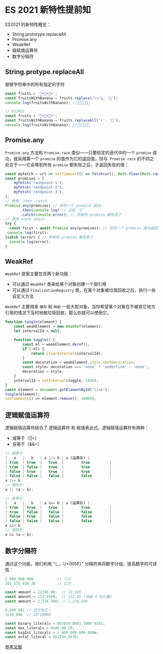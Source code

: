 # ES 2021 新特性提前知
ES2021 的新特性概览：
- String.prototype.replaceAll
- Promise.any
- WeakRef
- 辑赋值运算符
- 数字分隔符


## String.protype.replaceAll
替换字符串中的所有指定的字符
```js
const fruits = '🍎+🍐+🍓+';
const fruitsWithBanana = fruits.replace(/\+/g, '🍌');
console.log(fruitsWithBanana); //🍎🍌🍐🍌🍓🍌
```

```js
// ES2021
const fruits = '🍎+🍐+🍓+';
const fruitsWithBanana = fruits.replaceAll('+', '🍌');
console.log(fruitsWithBanana); //🍎🍌🍐🍌🍓🍌
```

## Promise.any
`Promise.any` 方法和 `Promise.race` 类似——只要给定的迭代中的一个 `promise` 成功，就采用第一个 `promise` 的值作为它的返回值，但与` Promise.race` 的不同之处在于——它会等到所有 `promise` 都失败之后，才返回失败的值：
```js
const myFetch = url => setTimeout(() => fetch(url), Math.floor(Math.random() * 3000));
const promises = [
    myFetch('/endpoint-1'),
    myFetch('/endpoint-2'),
    myFetch('/endpoint-3'),
];
// 使用 .then .catch
Promise.any(promises) // 任何一个 promise 成功。
       .then(console.log) // 比如 ‘3’
       .catch(console.error); // 所有的 promise 都失败了
// 使用 async-await
try {
  const first = await Promise.any(promises); // 任何一个 promise 成功返回。
 console.log(first);
}catch (error) { // 所有的 promise 都失败了
  console.log(error);
}
```

## WeakRef
`WeakRef` 提案主要包含两个新功能：
- 可以通过 `WeakRef` 类来给某个对象创建一个弱引用
- 可以通过 `FinalizationRegistry` 类，在某个对象被垃圾回收之后，执行一些自定义方法

`WeakRef` 主要用来 `缓存` 和 `映射` 一些大型对象，当你希望某个对象在不被其它地方引用的情况下及时地被垃圾回收，那么你就可以使用它。
```js
function toogle(element) {
    const weakElement = new WeakRef(element);
    let intervalId = null;

    function toggle() {
        const el = weakElement.deref();
        if (!el) {
            return clearInterval(intervalId);
        }
        const decoration = weakElement.style.textDecoration;
        const style= decoration === 'none' ? 'underline' : 'none';
        decoration = style;
    }
    intervalId = setInterval(toggle, 1000);
}
const element = document.getElementById("link");
toogle(element);
setTimeout(() => element.remove(), 10000);
```

## 逻辑赋值运算符
逻辑赋值运算符结合了 逻辑运算符 和 赋值表达式。逻辑赋值运算符有两种：
- 或等于（||=）
- 且等于（&&=）
```js
// 或等于
|   a   |   b   | a ||= b | a (运算后) |
| true  | true  |   true  |        true         |
| true  | false |   true  |        true         |
| false | true  |   true  |        true         |
| false | false |   false |        false        |
a ||= b
// 等同于:
a || (a = b);

// 且等于
|   a   |   b   | a &&= b | a (运算后) |
| true  | true  |   true  |        true         |
| true  | false |   false |        false        |
| false | true  |   false |        false        |
| false | false |   false |        false        |
a &&= b
// 等同于:
a && (a = b);
```

## 数字分隔符
通过这个功能，我们利用 “（_，U+005F）” 分隔符来将数字分组，提高数字的可读性：
```js
1_000_000_000           // 十亿
101_475_938.38          // 亿万

const amount = 12345_00;  // 12,345
const amount = 123_4500;  // 123.45 (保留 4 位小数)
const amount = 1_234_500; // 1,234,500

0.000_001 // 百万分之一
1e10_000  // 10^10000

const binary_literals = 0b1010_0001_1000_0101;
const hex_literals = 0xA0_B0_C0;
const bigInt_literals = 1_000_000_000_000n;
const octal_literal = 0o1234_5670;
```

[参考文献](https://mp.weixin.qq.com/s/qsqjiJokazH_06x3ugcplg)







